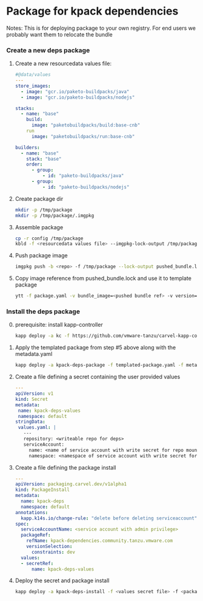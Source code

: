 # Package for kpack dependencies

Notes: This is for deploying package to your own registry. For end users we probably want them to relocate the bundle

### Create a new deps package
 
1. Create a new resourcedata values file:
   ```yaml
   #@data/values
   ---
   store_images:
     - image: "gcr.io/paketo-buildpacks/java"
     - image: "gcr.io/paketo-buildpacks/nodejs"
   
   stacks:
     - name: "base"
       build:
         image: "paketobuildpacks/build:base-cnb"
       run
         image: "paketobuildpacks/run:base-cnb"
   
   builders:
     - name: "base"
       stack: "base"
       order:
         - group:
             - id: "paketo-buildpacks/java"
         - group:
             - id: "paketo-buildpacks/nodejs"
   ```
2. Create package dir

   ```bash
   mkdir -p /tmp/package
   mkdir -p /tmp/package/.imgpkg
   ```
   
3. Assemble package
   
   ```bash
   cp -r config /tmp/package
   kbld -f <resourcedata values file> --imgpkg-lock-output /tmp/package/.imgpkg/images.yml > /tmp/package/config/values.yaml
   ```
   
4. Push package image
   
   ```bash
   imgpkg push -b <repo> -f /tmp/package --lock-output pushed_bundle.lock
   ```
   
5. Copy image reference from pushed_bundle.lock and use it to template package

   ```bash
   ytt -f package.yaml -v bundle_image=<pushed bundle ref> -v version="dev" > templated-package.yaml
   ```

### Install the deps package
   
0. prerequisite: install kapp-controller

   ```bash
   kapp deploy -a kc -f https://github.com/vmware-tanzu/carvel-kapp-controller/releases/latest/download/release.yml
   ```

1. Apply the templated package from step #5 above along with the metadata.yaml
   
   ```bash
   kapp deploy -a kpack-deps-package -f templated-package.yaml -f metadata.yaml
   ```
2. Create a file defining a secret containing the user provided values
   
   ```yaml
   ---
   apiVersion: v1
   kind: Secret
   metadata:
    name: kpack-deps-values
    namespace: default
   stringData:
    values.yaml: |
      ---
      repository: <writeable repo for deps>
      serviceAccount:
        name: <name of service account with write secret for repo mounted>
        namespace: <namespace of service account with write secret for repo mounted>
   ```
3. Create a file defining the package install

   ```yaml
   ---
   apiVersion: packaging.carvel.dev/v1alpha1
   kind: PackageInstall
   metadata:
     name: kpack-deps
     namespace: default
   annotations:
     kapp.k14s.io/change-rule: "delete before deleting serviceaccount"
   spec:
     serviceAccountName: <service account with admin privilege>
     packageRef:
       refName: kpack-dependencies.community.tanzu.vmware.com
       versionSelection:
         constraints: dev
     values:
     - secretRef:
         name: kpack-deps-values
   ```
4. Deploy the secret and package install

   ```bash
   kapp deploy -a kpack-deps-install -f <values secret file> -f <package install file>
   ```